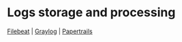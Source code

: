 # Logs storage and processing

[Filebeat](https://www.elastic.co/products/beats/filebeat) | [Graylog](https://www.graylog.org/) | [Papertrails](https://papertrailapp.com/)